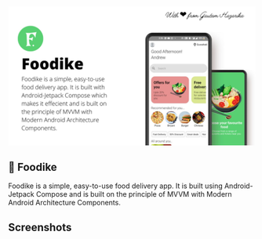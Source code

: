 ![GitHub Cards Preview](/art/FoodikeIntrouctionMockUp.jpg)
## 🍔 Foodike 
Foodike is a simple, easy-to-use food delivery app. It is built using Android-Jetpack Compose and is built on the principle of MVVM with Modern Android Architecture Components.

## Screenshots


